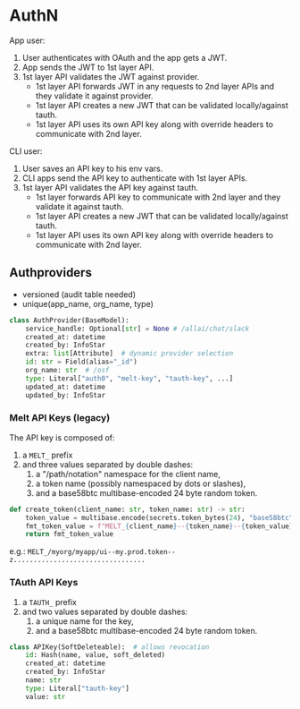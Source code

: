 # AuthN

App user:

1. User authenticates with OAuth and the app gets a JWT.
2. App sends the JWT to 1st layer API.
3. 1st layer API validates the JWT against provider.
    - 1st layer API forwards JWT in any requests to 2nd layer APIs and they validate it against provider.
    - 1st layer API creates a new JWT that can be validated locally/against tauth.
    - 1st layer API uses its own API key along with override headers to communicate with 2nd layer.

CLI user:

1. User saves an API key to his env vars.
2. CLI apps send the API key to authenticate with 1st layer APIs.
3. 1st layer API validates the API key against tauth.
    - 1st layer forwards API key to communicate with 2nd layer and they validate it against tauth.
    - 1st layer API creates a new JWT that can be validated locally/against tauth.
    - 1st layer API uses its own API key along with override headers to communicate with 2nd layer.

## Authproviders

- versioned (audit table needed)
- unique(app_name, org_name, type)

```py
class AuthProvider(BaseModel):
    service_handle: Optional[str] = None # /allai/chat/slack
    created_at: datetime
    created_by: InfoStar
    extra: list[Attribute]  # dynamic provider selection
    id: str = Field(alias="_id")
    org_name: str  # /osf
    type: Literal["auth0", "melt-key", "tauth-key", ...]
    updated_at: datetime
    updated_by: InfoStar
```

### Melt API Keys (legacy)

The API key is composed of:

1. a `MELT_` prefix
2. and three values separated by double dashes:
   1. a "/path/notation" namespace for the client name,
   2. a token name (possibly namespaced by dots or slashes),
   3. and a base58btc multibase-encoded 24 byte random token.

```python
def create_token(client_name: str, token_name: str) -> str:
    token_value = multibase.encode(secrets.token_bytes(24), "base58btc")
    fmt_token_value = f"MELT_{client_name}--{token_name}--{token_value}"
    return fmt_token_value
```

e.g.: `MELT_/myorg/myapp/ui--my.prod.token--z.................................`

### TAuth API Keys

1. a `TAUTH_` prefix
2. and two values separated by double dashes:
    1. a unique name for the key,
    2. and a base58btc multibase-encoded 24 byte random token.

```py
class APIKey(SoftDeleteable):  # allows revocation
    id: Hash(name, value, soft_deleted)
    created_at: datetime
    created_by: InfoStar
    name: str
    type: Literal["tauth-key"]
    value: str
```
